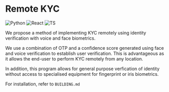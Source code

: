 # Remote KYC

![Python](https://img.shields.io/badge/Python-3776AB?style=for-the-badge&logo=python&logoColor=white)
![React](https://img.shields.io/badge/React-20232A?style=for-the-badge&logo=react&logoColor=61DAFB)
![TS](https://img.shields.io/badge/TypeScript-007ACC?style=for-the-badge&logo=typescript&logoColor=white)

We propose a method of implementing KYC remotely using identity verification with voice and face biometrics.

We use a combination of OTP and a confidence score generated using face and voice verification to establish user verification. This is advantageous as it allows the end-user to perform KYC remotely from any location.

In addition, this program allows for general purpose verfication of identity without access to specialised equipment for fingerprint or iris biometrics.

For installation, refer to `BUILDING.md`
